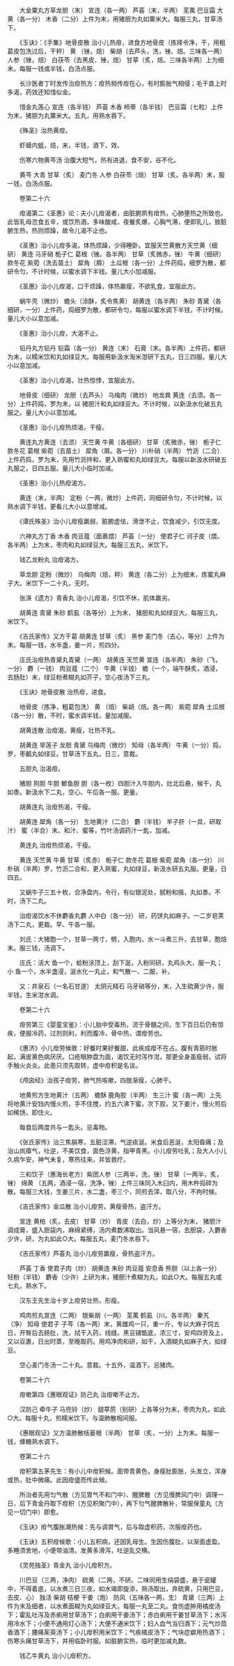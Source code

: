 <!-- { "loadSidebar": true } -->
　　大金粟丸方草龙胆（末） 宣连（各一两） 芦荟（末，半两） 芜荑 巴豆霜 大黄（各一分） 木香（二分）上件为末，用猪胆为丸如粟米大。每服三丸，甘草汤下。

　　《玉诀》：《手集》地骨皮散 治小儿热疳，进食方地骨皮（拣择令净，干，用粗葛皮包洗过后，干秤） 黄 （锉，焙） 柴胡（去芦头，洗，锉、焙。三味各一两）人参（锉，焙） 白茯苓（去黑皮、锉，焙） 甘草（炙，焙。三味各半两）上为细末。每服一钱或半钱，白汤点服。

　　长沙医者丁时发传治疳热方：疳热频传疳在心，有时膨胀气相侵；毛干直上时多渴，药效还知惜似金。

　　惜金丸莲心 宣连（各半钱） 芦荟 木香 柿蒂（各半钱） 巴豆霜（七粒）上件为末，猪胆为丸粟米大。五丸，用熟水吞下。

　　《殊圣》治热黄疳。

　　虾蟆内蛆，焙，末，半钱，酒下，效。

　　伤寒六物黄芩汤 治腹大短气，热有进退，食不安，谷不化。

　　黄芩 大青 甘草（炙） 麦门冬 人参 白茯苓（焙） 甘草（炙。各半两）末，服一钱，白汤点服。

　　卷第二十六

　　疳渴第二《圣惠》论：夫小儿疳渴者，由脏腑夙有疳热，心肺壅热之所致也。此皆乳母恣食五辛，或饮热酒，多味酸咸，夜餐炙爆，心胸气滞，便即乳儿，致脏腑生热，热则烦躁，故令儿渴不止也。

　　《圣惠》治小儿疳多渴，体热烦躁，少得睡卧。宜服天竺黄散方天竺黄（细研） 黄连 马牙硝 栀子仁 葛根（锉。各半两） 甘草（炙微赤，锉） 牛黄（细研） 款冬花 紫菀（洗去苗土） 犀角（屑） 土瓜根（各一分）上件药捣，细罗为散，都研令匀，不计时候，以蜜水调下半钱。量儿大小加减服。

　　《圣惠》治小儿疳渴，口干烦躁，体热羸瘦，不欲乳食，宜服此方。

　　蜗牛壳（微炒） 蟾头（涂酥，炙令焦黄） 胡黄连（各半两） 朱砂 青黛（各细研，一分）上件药，捣细罗为散，都研令匀，每服以蜜水调下半钱，不计时候。量儿大小以意加减。

　　《圣惠》治小儿疳，大渴不止。

　　铅丹丸方铅丹 铅霜（各一分） 黄连（末） 石膏（末。各半两）上件药，都研为末，以糯米饮和丸如绿豆大。每服用新汲水淘米泔研下五丸，日三四服。量儿大小以意加减。

　　《圣惠》治小儿疳渴，壮热惊悸，宜服此方。

　　地骨皮（细研） 龙胆（去芦头） 乌梅肉（微炒） 地龙粪 黄连（去须。各一分）上件药捣，罗为末，以 猪胆汁和丸如绿豆大。不计时候，以新汲水化破五丸服之。量儿大小以意加减。

　　《圣惠》治小儿疳热烦渴，干瘦。

　　黄连丸方黄连（去须） 天竺黄 牛黄（各细研） 甘草（炙微赤，锉） 栀子仁 款冬花 葛根 紫菀（去苗土） 犀角（屑。各一分） 川朴硝（半两） 竹沥（二合）上件药捣，罗为末，先用竹沥拌和，更入熟蜜和丸如绿豆大。每服以新汲水研破五丸服之，日四五服。量儿大小临时加减。

　　《圣惠》治小儿热疳渴方。

　　黄连（末，半两） 定粉（一两，微炒）上件药，同细研令匀，不计时候，以熟水调下半钱，更看儿大小以意增减。

　　《谭氏殊圣》治小儿疳瘦羸弱，脏腑虚怯，滑泄不止，饮食减少，引饮无度。

　　六神丸方丁香 木香 肉豆蔻（面裹煨） 芦荟（一分） 使君子仁 诃子皮（煨。各半两）上为末，枣肉和丸如绿豆大。每服三五丸，米饮下。

　　钱乙龙粉丸 治疳渴方。

　　草龙胆 定粉（微炒） 乌梅肉（焙，秤） 黄连（各二分）上为细末，炼蜜丸麻子大。米饮下一二十丸，无时。

　　张涣《遗方》青香丸 治小儿疳渴，引饮不休，肌体羸劣。

　　胡黄连 青黛 朱砂 鹤虱（各等分）上为末， 猪胆和丸如绿豆大。每服三丸，米饮下。

　　《吉氏家传》又方干葛 胡黄连 甘草（炙） 黑参 麦门冬（去心，等分）上件为末。每服一钱，水半盏，姜一片，煎四分。

　　庄氏治疳热青黛丸青黛（一两） 胡黄连 天竺黄 宣连（各半两） 朱砂（飞，一分） 麝（一钱） 肉豆蔻（二个） 牛黄（半钱） 蟾（一个，端午酥炙，酒浸，去肠肚）末，绿豆粉煮糊丸如芥子，空心夜汤下三丸。

　　《玉诀》地骨皮散 治热疳，进食。

　　地骨皮（拣净，粗葛包洗） 黄 （焙） 柴胡（焙。各一两） 紫菀 犀角 土瓜根（各一分）散，不时，蜜水调半钱，量加减服。

　　胡黄连散 治疳渴，黄瘦，壮热不乳。

　　胡黄连 旱莲子 龙胆 青黛 乌梅肉（微炒） 知母（各半两） 牛黄（一分）捣，罗，枣瓤丸如绿豆。甘草汤下五丸，日三，意裁。

　　五胆丸 治渴疳。

　　猪胆 狗胆 牛胆 鲫鱼胆 胆（各一枚）四胆汁入牛胆内，灶北后悬，候干，丸如黍。新汲水下二丸，空心、午后各一服。更量。

　　胡黄连丸 治疳热渴，干瘦。

　　胡黄连 犀角（各一分） 生地黄汁（二合） 麝（半钱） 羊子肝（一具，研取汁） 蜜（半合）末、和汁、蜜等，竹叶汤调药汁一匙，加减。

　　黄连丸 治疳热烦渴，干瘦。

　　黄连 天竺黄 牛黄 甘草（炙赤） 栀子仁 款冬花 葛根 紫菀 犀角（各一分） 川朴硝（半两）罗，竹沥二合和，更入熟蜜，丸如绿豆，新汲水研五丸服。更量，日四五。

　　又蜗牛子三五十枚，合净盘内，令行，有似银泥处，腻粉和揩，丸如黍。不时，汤下二丸。

　　治疳渴饮水不休麝香丸麝 人中白（各一分） 研，药饼丸如麻子。一二岁皂荚汤下二丸，更裁。早、午各一服。

　　刘氏：大猪胞一个，甘草一两寸，劈，入胞内，水一斗煮三升，去甘草，胞焙末。服三钱，汤调下。

　　庄氏：活大 鱼一个，蛤粉涂顶上，刮下涎，入粉同研，丸鸡头大，服一丸；小 鱼一个，水半盏浸，涎水化一丸止，和气散一、二服，补。

　　又：井泉石（一名石甘遂） 太阴元精石 马牙硝等分，末，入生硫黄少许，服半钱，生米泔水调。

　　卷第二十六

　　疳劳第三《婴童宝鉴》：小儿胎中受毒热，流于骨髓之间，生下百日后仍有惊疾，便服冷药，过剂则利，利而腹冷，骨中热，谓疳劳也。

　　《惠济》小儿疳劳候歌：好餐时果好餐甜，此疾成疳不在占。腹有青筋时胀起，满皮黄色病厌厌。口疮眼肿盘为面，渴饮无时泻作泔。那更全身虽瘦弱，试将手触火炎炎。此患只须先取转，虚中疳积是名谈。

　　《颅囟经》治孩子疳劳，肺气热咳嗽，四肢渐瘦，心肺干。

　　地黄煎方生地黄汁（五两） 蟾酥 鹿角胶（半两） 生三汁 蜜（各一两）上先将地黄汁安铛内慢火煎，手不住搅，约五六沸下蜜，次下胶，又下姜汁，慢火煎后如稀饧，即住火。

　　每食后两度共与一匙头。忌毒物。

　　《张氏家传》治三焦膈寒，五脏涩滞，气逆痰涎。米食后恶涎，太阳昏痛；及治山岚瘴气，吐逆，不美饮食，面色浮黄，指甲青黑。小儿疳劳吐乳；及大人小儿久病乍安，神气未复，寒热往来，并皆救疗。

　　三和饮子（惠海长老方）紫团人参（三两半，洗，锉） 甘草（一两半，炙，锉） 绵黄 （五两，酒浸一宿，洗净，锉）上件三味同入木臼内，用木杵捣碎为散。每服三大钱，生姜三片，水二盏，枣三个，同煎去滓，取八分，不拘时候。

　　《吉氏家传》金瓜散 治小儿疳劳，黄瘦骨热，盗汗方。

　　宣连 黄柏（炙，去皮） 甘草（炒） 青皮（去白，炒）上等分为末， 猪胆汁调成膏，盛入胆袋内，麻绵紧缚，汤内煮数沸取出。当风悬一宿，去胆袋，入麝香少许，研，为丸如此○大。每服五丸，麦门冬水吞下。

　　《吉氏家传》芦荟丸 治小儿疳劳羸瘦，骨热盗汗方。

　　芦荟 丁香 使君子肉（炒） 胡黄连 朱砂 肉豆蔻 安息香 熊胆（以上各一分） 轻粉（半钱） 麝香（少许）上研为末，猪胆汁煮糊为丸，如此○大。每服五丸或七丸，熟水下。

　　汉东王先生治十岁上疳劳壮热，形瘦。

　　鸡肉煎丸宣连（二两） 银柴胡（一两） 芜荑 鹤虱（川。各半两） 秦艽（净） 知母 使君子 子芩（各一两）末，黄雌鸡一只，重一斤，专以大麻子饲五日，开臀后去肠肚，洗，拭干入药，线缝。黑豆铺甑底，浓三寸，安鸡四旁及上，又以豆裹，日出时蒸，至晚取药。用鸡净肉和研，如干，入酒糊丸如麻子大，如绿豆。

　　空心麦门冬汤一二十丸。意裁。十五外，温酒下。忌猪肉。

　　卷第二十六

　　疳嗽第四《惠眼观证》防己丸 治疳嗽不止方。

　　汉防己 牵牛子 马兜铃（炒） 甜葶苈（别研）上各等分为末，枣肉为丸，如此○大。每服十丸，煎糯米饮下。与温肺散相间服。

　　《惠眼观证》又方温肺散栝蒌根（半两） 甘草（炙，一分）上为末。每服一钱，蜂糖熟水调下。

　　卷第二十六

　　疳积第五茅先生：有小儿中疳积候。面带青黄色，身瘦肚膨胀，头发立，浑身或热，肚中微痛。此因疳盛而传此候。

　　所治者先用匀气散（方见胃气不和门中）、醒脾散（方见慢脾风门中）调理一日，后下青金丹取下疳积（方见积聚门中），再下匀气醒脾散补，常服保童丸（方见一切门中）即愈。

　　《玉诀》疳气腹胀潮热候：先与调胃气，后与取虚积药，次服疳药也。

　　《玉诀》五积疳候歌：小儿五积病，还因乳母生。生因伤腹肚，以渐面虚盈。多睡须舍地，小便带油清。发黄多滑泻，吐逆乱交横。

　　《灵苑独圣》青金丸 治小儿疳积方。

　　川巴豆（三两，净肉） 硫黄（二两，不研。二味同用生绢袋盛，悬于瓷罐中，不得着底，以水煮三日三夜，如水竭即旋添，熟汤取出，弃硫黄，只用巴豆，去皮、心） 独活 柴胡 桔梗 干姜（炮） 防风（五味各一两，生） 青黛（三两）上件为末及细者，以水煮面糊为丸如绿豆大。每服一丸至二丸。食伤虚肿用橘皮汤下；霍乱吐泻及赤痢用甘草汤下；白痢用干姜汤下；赤白痢用干姜甘草汤下；水泻用冷水下；小便不通用灯心汤下；大便不通米饮下；妇人血气当归酒下；元气炒茴香酒下；腰痛茱萸汤下；小儿疳积用米饮下；气疾橘皮汤下；气块症癖用热酒下；伤寒头痛甘草汤下，并用临卧时服。如脏腑实热，临时更加减丸数。

　　钱乙牛黄丸 治小儿疳积方。

